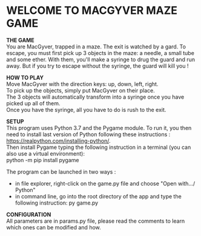 # WELCOME TO MACGYVER MAZE GAME

**THE GAME**  
You are MacGyver, trapped in a maze. The exit is watched by a gard. To escape, you must first pick up 3 objects in the maze: a needle, a small tube and some ether. With them, you'll make a syringe to drug the guard and run away. But if you try to escape without the syringe, the guard will kill you !

**HOW TO PLAY**  
Move MacGyver with the direction keys: up, down, left, right.  
To pick up the objects, simply put MacGyver on their place.  
The 3 objects will automatically transform into a syringe once you have picked up all of them.  
Once you have the syringe, all you have to do is rush to the exit.

**SETUP**  
This program uses Python 3.7 and the Pygame module. To run it, you then need to install last version of Python following these instructions : <https://realpython.com/installing-python/>.  
Then install Pygame typing the following instruction in a terminal (you can also use a virtual environment):  
python -m pip install pygame

The program can be launched in two ways :

- in file explorer, right-click on the game.py file and choose "Open with.../ Python"
- in command line, go into the root directory of the app and type the following instruction: py game.py

**CONFIGURATION**  
All parameters are in params.py file, please read the comments to learn which ones can be modified and how.
